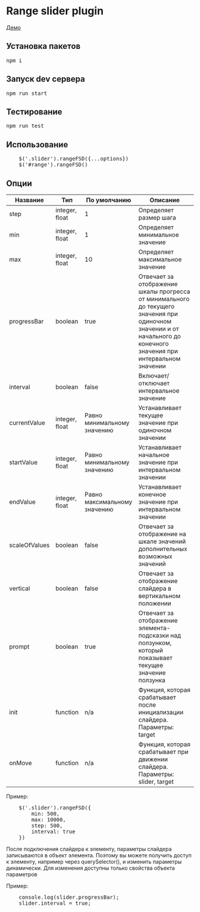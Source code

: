 <h1>Range slider plugin</h1>
<a href="https://vlgdev.github.io/plugin/">Демо</a>

<h2>Установка пакетов</h2>
<pre>npm i</pre>

<h2>Запуск dev сервера</h2>
<pre>npm run start</pre>

<h2>Тестирование</h2>
<pre>npm run test</pre>

<h2>Использование</h2>
<pre>
    $('.slider').rangeFSD({...options})
    $('#range').rangeFSD()
</pre>

<h2>Опции</h2>

<table>
    <thead>
    <tr>
        <th>Название</th>
        <th>Тип</th>
        <th>По умолчанию</th>
        <th>Описание</th>
    </tr>
    </thead>
    <tbody>
    <tr>
        <td>step</td>
        <td>integer, float</td>
        <td>1</td>
        <td>Определяет размер шага</td>
    </tr>
    <tr>
        <td>min</td>
        <td>integer, float</td>
        <td>1</td>
        <td>Определяет минимальное значение</td>
    </tr>
    <tr>
        <td>max</td>
        <td>integer, float</td>
        <td>10</td>
        <td>Определяет максимальное значение</td>
    </tr>
    <tr>
        <td>progressBar</td>
        <td>boolean</td>
        <td>true</td>
        <td>Отвечает за отображение шкалы прогресса от минимального до текущего значения при одиночном значении и от начального до конечного значения при интервальном значении</td>
    </tr>
    <tr>
        <td>interval</td>
        <td>boolean</td>
        <td>false</td>
        <td>Включает/отключает интервальное значение</td>
    </tr>
    <tr>
        <td>currentValue</td>
        <td>integer, float</td>
        <td>Равно минимальному значению</td>
        <td>Устанавливает текущее значение при одиночном значении</td>
    </tr>
    <tr>
        <td>startValue</td>
        <td>integer, float</td>
        <td>Равно минимальному значению</td>
        <td>Устанавливает начальное значение при интервальном значении</td>
    </tr>
    <tr>
        <td>endValue</td>
        <td>integer, float</td>
        <td>Равно максимальному значению</td>
        <td>Устанавливает конечное значение при интервальном значении</td>
    </tr>
    <tr>
        <td>scaleOfValues</td>
        <td>boolean</td>
        <td>false</td>
        <td>Отвечает за отображение на шкале значений дополнительных возможных значений</td>
    </tr>
    <tr>
        <td>vertical</td>
        <td>boolean</td>
        <td>false</td>
        <td>Отвечает за отображение слайдера в вертикальном положении</td>
    </tr>
    <tr>
        <td>prompt</td>
        <td>boolean</td>
        <td>true</td>
        <td>Отвечает за отображение элемента-подсказки над ползунком, который показывает текущее значение ползунка</td>
    </tr>
    <tr>
        <td>init</td>
        <td>function</td>
        <td>n/a</td>
        <td>Функция, которая срабатывает после инициализации слайдера. Параметры: target</td>
    </tr>
    <tr>
        <td>onMove</td>
        <td>function</td>
        <td>n/a</td>
        <td>Функция, которая срабатывает при движении слайдера. Параметры: slider, target</td>
    </tr>
    </tbody>
</table>

<p>Пример:</p>
<pre>
    $('.slider').rangeFSD({
        min: 500,
        max: 10000,
        step: 500,
        interval: true
    })
</pre>
<p>После подключения слайдера к элементу, параметры слайдера записываются в объект элемента. Поэтому вы можете получить доступ к элементу, например через querySelector(), и изменить параметры динамически. Для изменения доступны только свойства объекта параметров</p>
<p>Пример:</p>
<pre>
    console.log(slider.progressBar);
    slider.interval = true;
</pre>
